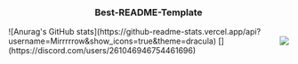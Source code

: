   <h3 align="center">Best-README-Template</h3>
![Anurag's GitHub stats](https://github-readme-stats.vercel.app/api?username=Mirrrrrow&show_icons=true&theme=dracula)
[<img src="https://lanyard-profile-readme.vercel.app/api/261046946754461696" align="right">](https://discord.com/users/261046946754461696)
